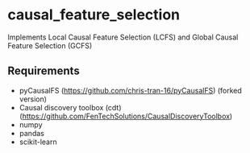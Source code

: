 # causal_feature_selection
 
Implements Local Causal Feature Selection (LCFS) and Global Causal Feature Selection (GCFS)

## Requirements

- pyCausalFS (https://github.com/chris-tran-16/pyCausalFS) (forked version)
- Causal discovery toolbox (cdt) (https://github.com/FenTechSolutions/CausalDiscoveryToolbox)
- numpy
- pandas
- scikit-learn